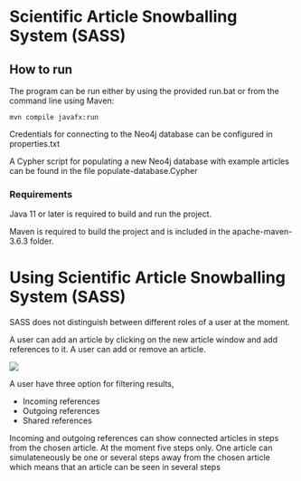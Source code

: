 # Scientific Article Snowballing System (SASS)

## How to run
The program can be run either by using the provided run.bat or from the command line using Maven:
```
mvn compile javafx:run
```

Credentials for connecting to the Neo4j database can be configured in properties.txt

A Cypher script for populating a new Neo4j database with example articles can be found in the file populate-database.Cypher

### Requirements
Java 11 or later is required to build and run the project.

Maven is required to build the project and is included in the apache-maven-3.6.3 folder.


# Using Scientific Article Snowballing System (SASS)

SASS does not distinguish between different roles of a user at the moment.

A user can add an article by clicking on the new article window and add references to it.
A user can add or remove an article.


![](https://drive.google.com/file/d/16L0_AFUY9UUSNBJVjaY0_MP6nW0odIcn/view?usp=sharing)


A user have three option for filtering results,

* Incoming references 
* Outgoing references
* Shared references

Incoming and outgoing references can show connected articles in steps from the chosen article. At the moment five steps only. One article can simulateneously be one or several steps away from the chosen article which means that an article can be seen in several steps
